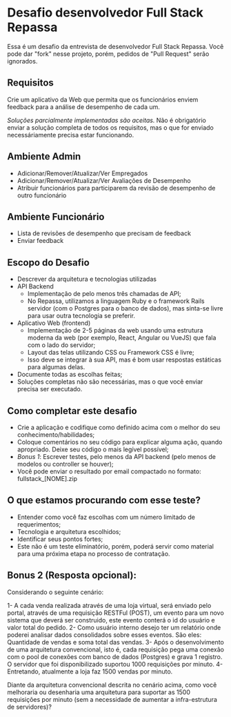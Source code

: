 # Desafio desenvolvedor Full Stack Repassa

Essa é um desafio da entrevista de desenvolvedor Full Stack Repassa. Você pode dar "fork" nesse projeto, porém,
pedidos de "Pull Request" serão ignorados.

## Requisitos

Crie um aplicativo da Web que permita que os funcionários enviem feedback para a análise de desempenho de cada um.

*Soluções parcialmente implementadas são aceitas.* Não é obrigatório enviar a solução completa de todos os requisitos, mas o que for enviado necessáriamente precisa estar funcionando.

## Ambiente Admin
* Adicionar/Remover/Atualizar/Ver Empregados
* Adicionar/Remover/Atualizar/Ver Avaliações de Desempenho
* Atribuir funcionários para participarem da revisão de desempenho de outro funcionário

## Ambiente Funcionário
* Lista de revisões de desempenho que precisam de feedback
* Enviar feedback

## Escopo do Desafio
* Descrever da arquitetura e tecnologias utilizadas
* API Backend
  * Implementação de pelo menos três chamadas de API;
  * No Repassa, utilizamos a linguagem Ruby e o framework Rails servidor (com o Postgres para o banco de dados), mas sinta-se livre para usar outra tecnologia se preferir.
* Aplicativo Web (frontend)
  * Implementação de 2-5 páginas da web usando uma estrutura moderna da web (por exemplo, React, Angular ou VueJS) que fala com o lado do servidor;
  * Layout das telas utilizando CSS ou Framework CSS é livre;
  * Isso deve se integrar à sua API, mas é bom usar respostas estáticas para algumas delas.
* Documente todas as escolhas feitas;
* Soluções completas não são necessárias, mas o que você enviar precisa ser executado.

## Como completar este desafio
* Crie a aplicação e codifique como definido acima com o melhor do seu conhecimento/habilidades;
* Coloque comentários no seu código para explicar alguma ação, quando apropriado. Deixe seu código o mais legível possível;
* *Bonus 1*: Escrever testes, pelo menos da API backend (pelo menos de modelos ou controller se houver);
* Você pode enviar o resultado por email compactado no formato: fullstack_[NOME].zip

## O que estamos procurando com esse teste?
* Entender como você faz escolhas com um número limitado de requerimentos;
* Tecnologia e arquitetura escolhidos;
* Identificar seus pontos fortes;
* Este não é um teste eliminatório, porém, poderá servir como material para uma próxima etapa no processo de contratação.

## Bonus 2 (Resposta opcional):

Considerando o seguinte cenário:

1- A cada venda realizada através de uma loja virtual, será enviado pelo portal, através de uma requisição RESTFul (POST), um evento para um novo sistema que deverá ser construido, este evento conterá o id do usuário e valor total do pedido.
2- Como usuário interno desejo ter um relatório onde poderei analisar dados consolidados sobre esses eventos. São eles: Quantidade de vendas e soma total das vendas. 
3- Após o desenvolvimento de uma arquitetura convencional, isto é, cada requisição pega uma conexão com o pool de conexões com banco de dados (Postgres) e grava 1 registro. O servidor que foi disponibilizado suportou 1000 requisições por minuto. 
4- Entretando, atualmente a loja faz 1500 vendas por minuto. 

Diante da arquitetura convencional descrita no cenário acima, como você melhoraria ou desenharia uma arquitetura para suportar as 1500 requisições por minuto (sem a necessidade de aumentar a infra-estrutura de servidores)?


